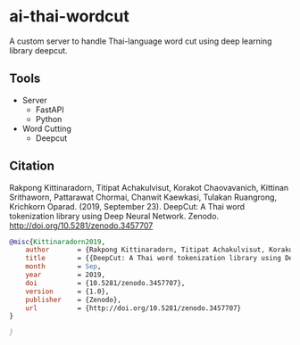 # ai-thai-wordcut

A custom server to handle Thai-language word cut using deep learning library deepcut.

## Tools

- Server
    - FastAPI
    - Python
- Word Cutting
    - Deepcut

## Citation

Rakpong Kittinaradorn, Titipat Achakulvisut, Korakot Chaovavanich, Kittinan Srithaworn, Pattarawat Chormai, Chanwit Kaewkasi, Tulakan Ruangrong, Krichkorn Oparad. (2019, September 23). DeepCut: A Thai word tokenization library using Deep Neural Network. Zenodo. http://doi.org/10.5281/zenodo.3457707

```bibtex
@misc{Kittinaradorn2019,
    author       = {Rakpong Kittinaradorn, Titipat Achakulvisut, Korakot Chaovavanich, Kittinan Srithaworn, Pattarawat Chormai, Chanwit Kaewkasi, Tulakan Ruangrong, Krichkorn Oparad},
    title        = {{DeepCut: A Thai word tokenization library using Deep Neural Network}},
    month        = Sep,
    year         = 2019,
    doi          = {10.5281/zenodo.3457707},
    version      = {1.0},
    publisher    = {Zenodo},
    url          = {http://doi.org/10.5281/zenodo.3457707}
}

}